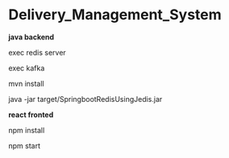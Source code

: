 # Delivery_Management_System

**java backend**

exec redis server

exec kafka

mvn install

java -jar target/SpringbootRedisUsingJedis.jar

**react fronted**

npm install

npm start
